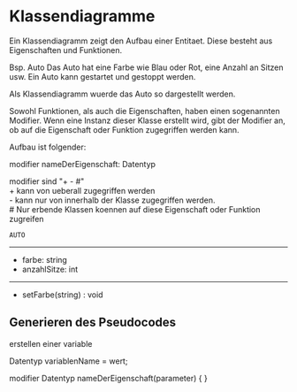 # Klassendiagramme

Ein Klassendiagramm zeigt den Aufbau einer Entitaet.
Diese besteht aus Eigenschaften und Funktionen.

Bsp. Auto
Das Auto hat eine Farbe wie Blau oder Rot, eine Anzahl an Sitzen usw.
Ein Auto kann gestartet und gestoppt werden.

Als Klassendiagramm wuerde das Auto so dargestellt werden.

Sowohl Funktionen, als auch die Eigenschaften, haben einen sogenannten Modifier.
Wenn eine Instanz dieser Klasse erstellt wird, gibt der Modifier an, ob auf die Eigenschaft oder Funktion
zugegriffen werden kann. 

Aufbau ist folgender:

modifier nameDerEigenschaft: Datentyp

modifier sind "+ - #"\
\+ kann von ueberall zugegriffen werden\
\- kann nur von innerhalb der Klasse zugegriffen werden.\
\# Nur erbende Klassen koennen auf diese Eigenschaft oder Funktion zugreifen


    AUTO
-------------
- farbe: string
- anzahlSitze: int
-------------
+ setFarbe(string) : void

## Generieren des Pseudocodes

erstellen einer variable

Datentyp variablenName = wert;

modifier Datentyp nameDerEigenschaft(parameter)
{
}
